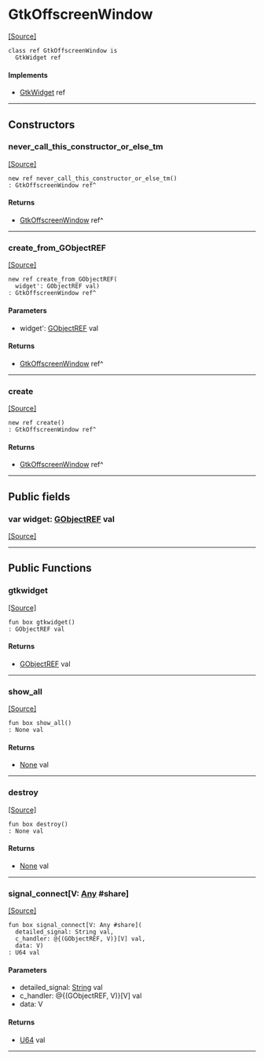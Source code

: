 # GtkOffscreenWindow
<span class="source-link">[[Source]](src/gtk3/GtkOffscreenWindow.md#L6)</span>
```pony
class ref GtkOffscreenWindow is
  GtkWidget ref
```

#### Implements

* [GtkWidget](gtk3-GtkWidget.md) ref

---

## Constructors

### never_call_this_constructor_or_else_tm
<span class="source-link">[[Source]](src/gtk3/GtkOffscreenWindow.md#L10)</span>


```pony
new ref never_call_this_constructor_or_else_tm()
: GtkOffscreenWindow ref^
```

#### Returns

* [GtkOffscreenWindow](gtk3-GtkOffscreenWindow.md) ref^

---

### create_from_GObjectREF
<span class="source-link">[[Source]](src/gtk3/GtkOffscreenWindow.md#L13)</span>


```pony
new ref create_from_GObjectREF(
  widget': GObjectREF val)
: GtkOffscreenWindow ref^
```
#### Parameters

*   widget': [GObjectREF](gtk3-..-gobject-GObjectREF.md) val

#### Returns

* [GtkOffscreenWindow](gtk3-GtkOffscreenWindow.md) ref^

---

### create
<span class="source-link">[[Source]](src/gtk3/GtkOffscreenWindow.md#L17)</span>


```pony
new ref create()
: GtkOffscreenWindow ref^
```

#### Returns

* [GtkOffscreenWindow](gtk3-GtkOffscreenWindow.md) ref^

---

## Public fields

### var widget: [GObjectREF](gtk3-..-gobject-GObjectREF.md) val
<span class="source-link">[[Source]](src/gtk3/GtkOffscreenWindow.md#L7)</span>



---

## Public Functions

### gtkwidget
<span class="source-link">[[Source]](src/gtk3/GtkOffscreenWindow.md#L9)</span>


```pony
fun box gtkwidget()
: GObjectREF val
```

#### Returns

* [GObjectREF](gtk3-..-gobject-GObjectREF.md) val

---

### show_all
<span class="source-link">[[Source]](src/gtk3/GtkWidget.md#L4)</span>


```pony
fun box show_all()
: None val
```

#### Returns

* [None](builtin-None.md) val

---

### destroy
<span class="source-link">[[Source]](src/gtk3/GtkWidget.md#L10)</span>


```pony
fun box destroy()
: None val
```

#### Returns

* [None](builtin-None.md) val

---

### signal_connect\[V: [Any](builtin-Any.md) #share\]
<span class="source-link">[[Source]](src/gtk3/GtkWidget.md#L13)</span>


```pony
fun box signal_connect[V: Any #share](
  detailed_signal: String val,
  c_handler: @{(GObjectREF, V)}[V] val,
  data: V)
: U64 val
```
#### Parameters

*   detailed_signal: [String](builtin-String.md) val
*   c_handler: @{(GObjectREF, V)}[V] val
*   data: V

#### Returns

* [U64](builtin-U64.md) val

---

